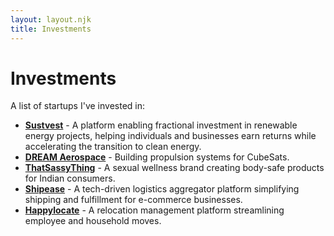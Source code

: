 ```yaml
---
layout: layout.njk
title: Investments
---
```


# Investments

A list of startups I've invested in:

- [**Sustvest**](https://sustvest.com/in) - A platform enabling fractional investment in renewable energy projects, helping individuals and businesses earn returns while accelerating the transition to clean energy.
- [**DREAM Aerospace**](https://www.dreamaerospace.in) - Building propulsion systems for CubeSats.
- [**ThatSassyThing**](https://thatsassything.com) - A sexual wellness brand creating body-safe products for Indian consumers.
- [**Shipease**](https://www.shipease.in) - A tech-driven logistics aggregator platform simplifying shipping and fulfillment for e-commerce businesses.
- [**Happylocate**](https://www.happylocate.com) - A relocation management platform streamlining employee and household moves.